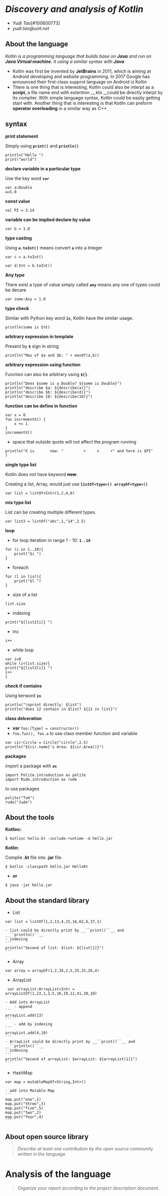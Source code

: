 # _Discovery and analysis of Kotlin_

- _Yudi Tao_[#100600773]
- _yudi.tao@uoit.net_

## About the language

_Kotlin is a programming language that bulids base on __Java__ and run on __Java Virtual machine__. It using a similar syntax with __Java___

- Kotlin was first be invented by __JetBrains__ in 2011, which is aiming at Android developing and website programming. In 2017 Google has announced their first-class supprot language on Android is Kotlin  
- There is one thing that is interesting, Kotlin could also be interpt as a __script__, a file name end with extention __.kts __could be directly interpt by its complier. With simple language syntax, Kotlin could be easily getting start with. Another thing that is interesting is that Kotlin can preform __operator overloading__ in a similar way as C++.


## syntax

__print statement__

Simply using __``print()``__ and __``println()``__

```
println("Hello ")
print("world")
```
__declare variable in a particular type__

Use the key word __```var```__

```
var a:Double
a=5.0 
```
__const value__
```
val PI = 3.14
```
__variable can be implied declare by value__
```
var b = 1.0
```
__type casting__

Using __`a.toInt()`__ means convert __`a`__ into a Integer 

```
var c = a.toInt()

var d:Int = b.toInt()
```

__Any type__

There exist a type of value simply called __``any``__ means any one of types could be decare 

```
var some:Any = 1.0
```
__type check__

Similar with Python key word __``is``__, Kotlin have the similar usage. 

```
println(some is Int)
```
__arbitrary expression in template__

Present by __``$``__ sign in string.

```
println("Max of $a and $b: " + maxOf(a,b))
```
__arbitrary expression using function__

Function can also be arbitrary using __``${}``__.
```
println("Does $some is a Double? ${some is Double}")
println("describe $a: ${describe(a)}")
println("describe $b: ${describe(d)}")
println("describe 10: ${describe(10)}")
```

__function can be define in function__
```
var x = 0
fun incrementX() {
    x += 1
}
incrementX()
```
- space that outside quote will not affect the program running
```
println("X is       now: "         +     x     +" and here is $PI"     )
```

__single type list__

Kotlin does not have keyword __<s>new</s>__.

Creating a list, Array, would just use __``listOf<type>() arrayOf<type>() ``__

```
var list = listOf<Int>(1,2,4,6)
```
__mix type list__

List can be creating multiple different types.

```
var list2 = listOf("abc",1,"14",2.5)
```

__loop__

- for loop iteration in range 1 - 10: __``1..10``__
```
for (i in 1..10){
    print("$i ")
}
```
- foreach 
```
for (l in list){
    print("$l ")
}
```

- size of a list
```
list.size
```
-  indexing
```
print("${list2[i]} ")
```

-  inc 
```       
i++
```
- while loop 
```
var i=0
while (i<list.size){
print("${list2[i]} ")
i++
}
```

__check if contains__

Using kerword __``in``__

```
println("\nprint directly: $list")
println("does 12 contain in $list? ${12 in list}")
```
__class delceration__

- __var__ ``foo:[Type] = constructor()``
- ``foo.fun(), foo.a`` to use class member function and variable

```
var cir:Circle = Circle("circle",2.5)
println("${cir.name}'s Area: ${cir.Area()}")
```

__packages__

import a package with __``as``__
```
import Polite.introduction as polite
import Rude.introduction as rude
```
to use packages
```
polite("Tom")
rude("Jude")
```


## About the tools
__Kotlinc:__
```
$ kotlinc hello.kt -include-runtime -d hello.jar
```
__Kotlin:__

Complie __.kt__ file into __.jar__ file. 

```
$ kotlin -classpath hello.jar HelloKt
```
- __or__

```
$ java -jar hello.jar
```

## About the standard library
- List
```
var list = listOf(1,2,13,4,15,16,62,6,37,1)
```
    - list could be directly print by __``print()``__ and __``println()``__ 
    - indexing
    ```
    println("Second of list: $list: ${list[1]}")
    ```
- Array
```
var array = arrayOf(1,2,34,2,5,25,25,26,4)
```
- ArrayList
```
 var arrayList:ArrayList<Int> = arrayListOf(1,23,1,1,5,16,19,12,41,30,10)
```
    - Add into ArrayList
        - append
    ```
    arrayList.add(13)
    ```
        - add by indexing 
    ```
    arrayList.add(4,10)
    ```
    - ArrayList could be directly print by __``print()``__ and __``println()``__ 
    - indexing
    ```
    println("Second of arrayList: $arrayList: ${arrayList[1]}")
    ```


- HashMap
```
var map = mutableMapOf<String,Int>()
```
    - add into Mutable Map 
    ```
    map.put("one",1)
    map.put("three",3)
    map.put("five",5)
    map.put("two",2)
    map.put("four",4)
    ``` 
## About open source library

> _Describe at least one contribution by the open source
community written in the language._

# Analysis of the language

> _Organize your report according to the project description
document_.


